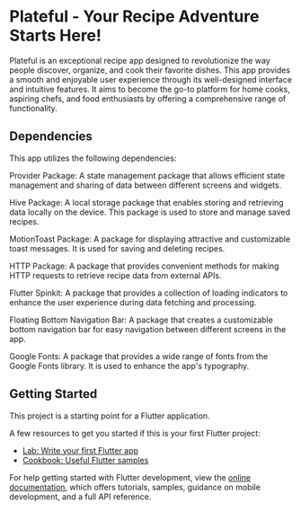# Plateful - Your Recipe Adventure Starts Here!

Plateful is an exceptional recipe app designed to revolutionize the way people discover, organize, and cook their favorite dishes. This app provides a smooth and enjoyable user experience through its well-designed interface and intuitive features. It aims to become the go-to platform for home cooks, aspiring chefs, and food enthusiasts by offering a comprehensive range of functionality.

## Dependencies
This app utilizes the following dependencies:

Provider Package: A state management package that allows efficient state management and sharing of data between different screens and widgets.

Hive Package: A local storage package that enables storing and retrieving data locally on the device. This package is used to store and manage saved recipes.

MotionToast Package: A package for displaying attractive and customizable toast messages. It is used for saving and deleting recipes.

HTTP Package: A package that provides convenient methods for making HTTP requests to retrieve recipe data from external APIs.

Flutter Spinkit: A package that provides a collection of loading indicators to enhance the user experience during data fetching and processing.

Floating Bottom Navigation Bar: A package that creates a customizable bottom navigation bar for easy navigation between different screens in the app.

Google Fonts: A package that provides a wide range of fonts from the Google Fonts library. It is used to enhance the app's typography.

## Getting Started



This project is a starting point for a Flutter application.

A few resources to get you started if this is your first Flutter project:

- [Lab: Write your first Flutter app](https://docs.flutter.dev/get-started/codelab)
- [Cookbook: Useful Flutter samples](https://docs.flutter.dev/cookbook)

For help getting started with Flutter development, view the
[online documentation](https://docs.flutter.dev/), which offers tutorials,
samples, guidance on mobile development, and a full API reference.
